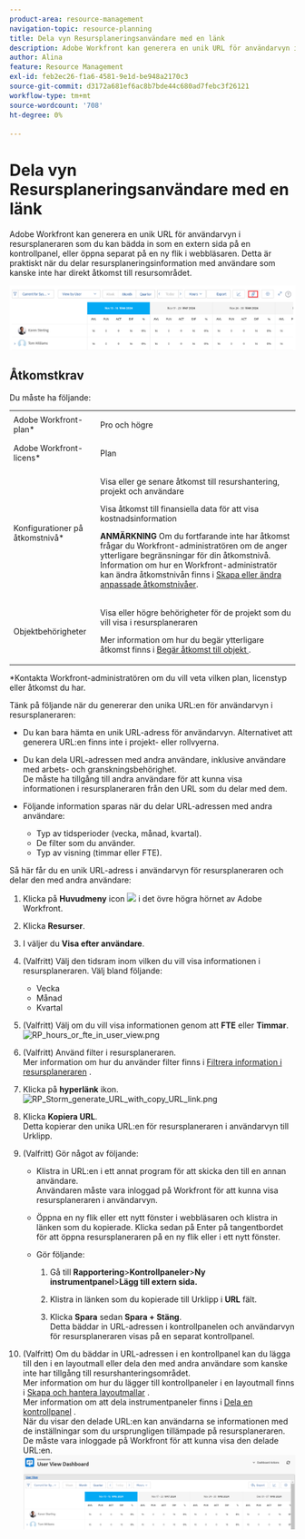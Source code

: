 ```yaml
---
product-area: resource-management
navigation-topic: resource-planning
title: Dela vyn Resursplaneringsanvändare med en länk
description: Adobe Workfront kan generera en unik URL för användarvyn i resursplaneraren som du kan bädda in som en extern sida på en kontrollpanel, eller öppna separat på en ny flik i webbläsaren. Detta är praktiskt när du delar resursplaneringsinformation med användare som kanske inte har direkt åtkomst till resursområdet.
author: Alina
feature: Resource Management
exl-id: feb2ec26-f1a6-4581-9e1d-be948a2170c3
source-git-commit: d3172a681ef6ac8b7bde44c680ad7febc3f26121
workflow-type: tm+mt
source-wordcount: '708'
ht-degree: 0%

---
```


# Dela vyn Resursplaneringsanvändare med en länk

Adobe Workfront kan generera en unik URL för användarvyn i resursplaneraren som du kan bädda in som en extern sida på en kontrollpanel, eller öppna separat på en ny flik i webbläsaren. Detta är praktiskt när du delar resursplaneringsinformation med användare som kanske inte har direkt åtkomst till resursområdet.

![](assets/rp-user-view-with-link-highlight-350x49.png)

## Åtkomstkrav

Du måste ha följande:

<table style="table-layout:auto"> 
 <col> 
 <col> 
 <tbody> 
  <tr> 
   <td role="rowheader">Adobe Workfront-plan*</td> 
   <td> <p>Pro och högre</p> </td> 
  </tr> 
  <tr> 
   <td role="rowheader">Adobe Workfront-licens*</td> 
   <td> <p>Plan </p> </td> 
  </tr> 
  <tr> 
   <td role="rowheader">Konfigurationer på åtkomstnivå*</td> 
   <td> <p>Visa eller ge senare åtkomst till resurshantering, projekt och användare</p> <p>Visa åtkomst till finansiella data för att visa kostnadsinformation </p> <p><b>ANMÄRKNING</b> Om du fortfarande inte har åtkomst frågar du Workfront-administratören om de anger ytterligare begränsningar för din åtkomstnivå. Information om hur en Workfront-administratör kan ändra åtkomstnivån finns i <a href="../../administration-and-setup/add-users/configure-and-grant-access/create-modify-access-levels.md" class="MCXref xref">Skapa eller ändra anpassade åtkomstnivåer</a>.</p> </td> 
  </tr> 
  <tr> 
   <td role="rowheader">Objektbehörigheter</td> 
   <td> <p>Visa eller högre behörigheter för de projekt som du vill visa i resursplaneraren</p> <p>Mer information om hur du begär ytterligare åtkomst finns i <a href="../../workfront-basics/grant-and-request-access-to-objects/request-access.md" class="MCXref xref">Begär åtkomst till objekt </a>.</p> </td> 
  </tr> 
 </tbody> 
</table>

&#42;Kontakta Workfront-administratören om du vill veta vilken plan, licenstyp eller åtkomst du har.


Tänk på följande när du genererar den unika URL:en för användarvyn i resursplaneraren:

* Du kan bara hämta en unik URL-adress för användarvyn. Alternativet att generera URL:en finns inte i projekt- eller rollvyerna.
* Du kan dela URL-adressen med andra användare, inklusive användare med arbets- och granskningsbehörighet.\
   De måste ha tillgång till andra användare för att kunna visa informationen i resursplaneraren från den URL som du delar med dem.
* Följande information sparas när du delar URL-adressen med andra användare:

   * Typ av tidsperioder (vecka, månad, kvartal).
   * De filter som du använder.
   * Typ av visning (timmar eller FTE).

Så här får du en unik URL-adress i användarvyn för resursplaneraren och delar den med andra användare:

1. Klicka på **Huvudmeny** icon ![](assets/main-menu-icon.png) i det övre högra hörnet av Adobe Workfront.

1. Klicka **Resurser**.
1. I väljer du **Visa efter användare**.
1. (Valfritt) Välj den tidsram inom vilken du vill visa informationen i resursplaneraren. Välj bland följande:

   * Vecka
   * Månad
   * Kvartal

1. (Valfritt) Välj om du vill visa informationen genom att **FTE** eller **Timmar**.\
   ![RP_hours_or_fte_in_user_view.png](assets/rp-hours-or-fte-in-user-view.png)

1. (Valfritt) Använd filter i resursplaneraren.\
   Mer information om hur du använder filter finns i [Filtrera information i resursplaneraren](../../resource-mgmt/resource-planning/filter-resource-planner.md) .

1. Klicka på **hyperlänk** ikon.\
   ![RP_Storm_generate_URL_with_copy_URL_link.png](assets/rp-storm-generate-url-with-copy-url-link-350x182.png)

1. Klicka **Kopiera URL**.\
   Detta kopierar den unika URL:en för resursplaneraren i användarvyn till Urklipp.

1. (Valfritt) Gör något av följande:  

   * Klistra in URL:en i ett annat program för att skicka den till en annan användare.\
      Användaren måste vara inloggad på Workfront för att kunna visa resursplaneraren i användarvyn.
   * Öppna en ny flik eller ett nytt fönster i webbläsaren och klistra in länken som du kopierade. Klicka sedan på Enter på tangentbordet för att öppna resursplaneraren på en ny flik eller i ett nytt fönster.
   * Gör följande:

      <!--   
     <MadCap:conditionalText data-mc-conditions="QuicksilverOrClassic.Draft mode">   
     (NOTE:&nbsp;turn this into a numbered list)   
     </MadCap:conditionalText>   
     -->

      1. Gå till **Rapportering**>**Kontrollpaneler**>**Ny instrumentpanel**>**Lägg till extern sida.**

      1. Klistra in länken som du kopierade till Urklipp i **URL** fält.
      1. Klicka **Spara** sedan **Spara + Stäng**.\
         Detta bäddar in URL-adressen i kontrollpanelen och användarvyn för resursplaneraren visas på en separat kontrollpanel.

1. (Valfritt) Om du bäddar in URL-adressen i en kontrollpanel kan du lägga till den i en layoutmall eller dela den med andra användare som kanske inte har tillgång till resurshanteringsområdet.\
   Mer information om hur du lägger till kontrollpaneler i en layoutmall finns i [Skapa och hantera layoutmallar](../../administration-and-setup/customize-workfront/use-layout-templates/create-and-manage-layout-templates.md) .\
   Mer information om att dela instrumentpaneler finns i [Dela en kontrollpanel](../../reports-and-dashboards/dashboards/creating-and-managing-dashboards/share-dashboard.md) .\
   När du visar den delade URL:en kan användarna se informationen med de inställningar som du ursprungligen tillämpade på resursplaneraren. De måste vara inloggade på Workfront för att kunna visa den delade URL:en.\
   ![user_view_dashoard_from_unique_url.png](assets/user-view-dashoard-from-unique-url-350x85.png)

